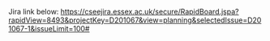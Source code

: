 Jira link below:
https://cseejira.essex.ac.uk/secure/RapidBoard.jspa?rapidView=8493&projectKey=D201067&view=planning&selectedIssue=D201067-1&issueLimit=100#
